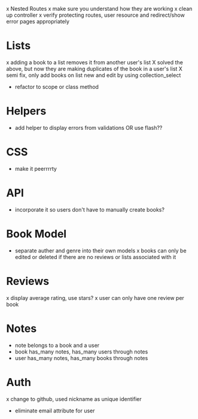 x Nested Routes
x make sure you understand how they are working
x clean up controller
x verify protecting routes, user resource and redirect/show error pages appropriately

# Lists
x adding a book to a list removes it from another user's list
X solved the above, but now they are making duplicates of the book in a user's list
X semi fix, only add books on list new and edit by using collection_select
- refactor to scope or class method

# Helpers
- add helper to display errors from validations OR use flash??

# CSS
- make it peerrrrty

# API
- incorporate it so users don't have to manually create books?

# Book Model
- separate auther and genre into their own models
x books can only be edited or deleted if there are no reviews or lists associated with it

# Reviews
x display average rating, use stars?
x user can only have one review per book

# Notes
- note belongs to a book and a user
- book has_many notes, has_many users through notes
- user has_many notes, has_many books through notes

# Auth
x change to github, used nickname as unique identifier
- eliminate email attribute for user